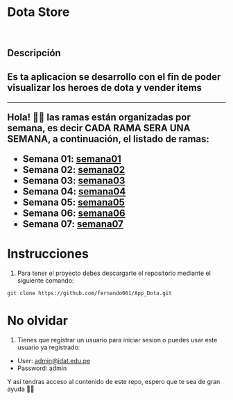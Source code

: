 <h1>Dota Store</h1>
</br>
<p align="center">
<h2>Descripción<h2/>
  </p>
<p>Es ta aplicacion se desarrollo con el fin de poder visualizar los heroes de dota y vender items</p>
  
---
Hola! 👋🏻 las ramas están organizadas por semana, es decir **CADA RAMA SERA UNA SEMANA**, a continuación, el listado de ramas:

- Semana 01: <a href="https://github.com/ederivero/virtual-backend-g9/tree/semana01">semana01</a>
- Semana 02: <a href="https://github.com/ederivero/virtual-backend-g9/tree/semana02">semana02</a>
- Semana 03: <a href="https://github.com/ederivero/virtual-backend-g9/tree/semana03">semana03</a>
- Semana 04: <a href="https://github.com/ederivero/virtual-backend-g9/tree/semana04">semana04</a>
- Semana 05: <a href="https://github.com/ederivero/virtual-backend-g9/tree/semana05">semana05</a>
- Semana 06: <a href="https://github.com/ederivero/virtual-backend-g9/tree/semana06">semana06</a>
- Semana 07: <a href="https://github.com/ederivero/virtual-backend-g9/tree/semana07">semana07</a>


# Instrucciones

1. Para tener el proyecto debes descargarte el repositorio mediante el siguiente comando:

```
git clone https://github.com/fernando061/App_Dota.git
```


# No olvidar

1. Tienes que registrar un usuario para iniciar sesion o puedes usar este usuario ya registrado:

- User: admin@idat.edu.pe
- Password: admin



Y así tendras acceso al contenido de este repo, espero que te sea de gran ayuda 🙌🏻

